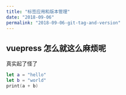 ```yaml
---
title: "标签应用和版本管理"
date: "2018-09-06"
permalink: "2018-09-06-git-tag-and-version"
---
```


## vuepress 怎么就这么麻烦呢

真实起了怪了

```swift
let a = "hello"
let b = "world"
print(a + b)
```
